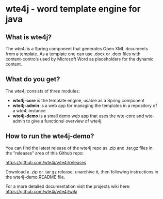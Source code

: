 # wte4j - word template engine for java

## What is wte4j?
The wte4j is a Spring component that generates Open XML documents from a template.
As a template one can use .docx or .dotx files with content-controls used by Microsoft Word as placeholders for the dynamic content.

## What do you get?
The wte4j consists of three modules:

- **wte4j-core** is the template engine, usable as a Spring component
- **wte4j-admin** is a web app for managing the templates in a repository of a wte4j instance
- **wte4j-demo** is a small demo web app that uses the wte-core and wte-admin to give a functional overview of wte4j

## How to run the wte4j-demo?
You can find the latest release of the wte4j repo as .zip and .tar.gz files in the "releases" area of this Github repo:

https://github.com/wte4j/wte4j/releases

Download a .zip or .tar.gz release, unarchive it, then following instructions in the wte4j-demo.README file.

For a more detailed documentation visit the projects wiki here: https://github.com/wte4j/wte4j/wiki
